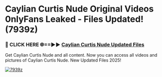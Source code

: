 # Caylian Curtis Nude Original Videos 0nlyFans Leaked - Files Updated! (7939z)

<h3>🔴 CLICK HERE 🌐==►► <a href="https://tinyurl.com/52m3yx9h" rel="nofollow">Caylian Curtis Nude Updated Files</a></h3>

Get Caylian Curtis Nude and all content. Now you can access all videos and pictures of Caylian Curtis Nude. New Updated Files 2025!

[![7939z](https://i.imgur.com/TnHtlc8.gif)](https://tinyurl.com/52m3yx9h)
